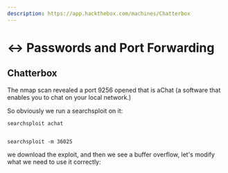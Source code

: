 ```yaml
---
description: https://app.hackthebox.com/machines/Chatterbox
---
```


# ↔️ Passwords and Port Forwarding

## Chatterbox

The nmap scan revealed a port 9256 opened that is aChat (a software that enables you to chat on your local network.)

So obviously we run a searchsploit on it:

```
searchsploit achat 
```

<figure><img src="../../../../../.gitbook/assets/image (197).png" alt=""><figcaption></figcaption></figure>

```
searchsploit -m 36025
```

we download the exploit, and then we see a buffer overflow, let's modify what we need to use it correctly:

